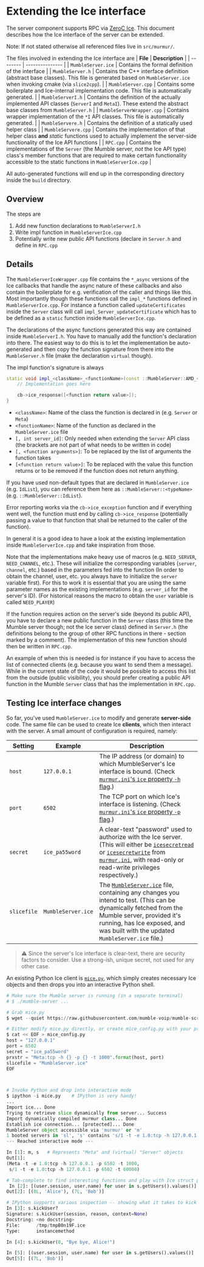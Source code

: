 # Extending the Ice interface

The server component supports RPC via [ZeroC Ice](https://zeroc.com/products/ice). This document describes how the Ice interface of the server can be
extended.

Note: If not stated otherwise all referenced files live in `src/murmur/`.

The files involved in extending the Ice interface are
| **File** | **Description** |
| -------- | --------------- |
| `MumbleServer.ice` | Contains the formal definition of the interface |
| `MumbleServer.h` | Contains the C++ interface definition (abstract base classes). This file is generated based on `MumbleServer.ice` when invoking cmake (via `slice2cpp`). |
| `MumbleServer.cpp` | Contains some boilerplate and Ice-internal implementation code. This file is automatically generated. |
| `MumbleServerI.h` | Contains the definition of the actually implemented API classes (`ServerI` and `MetaI`). These extend the abstract base classes from `MumbleServer.h` |
| `MumbleServerWrapper.cpp` | Contains wrapper implementation of the `*I` API classes. This file is automatically generated. |
| `MumbleServere.h` | Contains the definition of a statically used helper class |
| `MumbleServere.cpp` | Contains the implementation of that helper class **and** _static_ functions used to actually implement the server-side functionality of the Ice API functions |
| `RPC.cpp` | Contains the implementations of the `Server` (the Mumble server, _not_ the Ice API type) class's member functions that are required to make certain functionality accessible to the static functions in `MumbleServerIce.cpp` |

All auto-generated functions will end up in the corresponding directory inside the `build` directory.


## Overview

The steps are
1. Add new function declarations to `MumbleServerI.h`
2. Write impl function in `MumbleServerIce.cpp`
3. Potentially write new public API functions (declare in `Server.h` and define in `RPC.cpp`

## Details

The `MumbleServerIceWrapper.cpp` file contains the `*_async` versions of the Ice callbacks that handle the async nature of these callbacks and also
contain the boilerplate for e.g. verification of the caller and things like this. Most importantly though these functions call the `impl_*` functions
defined in `MumbleServerIce.cpp`. For instance a function called `updateCertificates` inside the `Server` class will call
`impl_Server_updateCertificate` which has to be defined as a `static` function inside `MumbleServerIce.cpp`.

The declarations of the async functions generated this way are contained inside `MumbleServerI.h`. You have to manually add the function's declaration
into there. The easiest way to do this is to let the implementation be auto-generated and then copy the function signature from there into the
`MumbleServer.h` file (make the declaration `virtual` though).

The impl function's signature is always
```cpp
static void impl_<className>_<functionName>(const ::MumbleServer::AMD_<className>_<functionName>Ptr cb [, int server_id] [, <function arguments>]) {
    // Implementation goes here

    cb->ice_response([<function return value>]);
}
```
- `<className>`: Name of the class the function is declared in (e.g. `Server` or `Meta`)
- `<functionName>`: Name of the function as declared in the `MumbleServer.ice` file
- `[, int server_id]`: Only needed when extending the `Server` API class (the brackets are not part of what needs to be written in code)
- `[, <function arguments>]`: To be replaced by the list of arguments the function takes
- `[<function return value>]`: To be replaced with the value this function returns or to be removed if the function does not return anything.


If you have used non-default types that are declared in `MumbleServer.ice` (e.g. `IdList`), you can reference them here as
`::MumbleServer::<typeName>` (e.g. `::MumbleServer::IdList`).

Error reporting works via the `cb->ice_exception` function and if everything went well, the function must end by calling `cb->ice_response`
(potentially passing a value to that function that shall be returned to the caller of the function).

In general it is a good idea to have a look at the existing implementation inside `MumbleServerIce.cpp` and take inspiration from those.

Note that the implementations make heavy use of macros (e.g. `NEED_SERVER`, `NEED_CHANNEL`, etc.). These will initialize the corresponding variables
(`server`, `channel`, etc.) based in the parameters fed into the function (In order to obtain the channel, user, etc. you always have to initialize
the `server` variable first). For this to work it is essential that you are using the same parameter names as the existing implementations (e.g.
`server_id` for the server's ID). (For historical reasons the macro to obtain the `user` variable is called `NEED_PLAYER`)

If the function requires action on the server's side (beyond its public API), you have to declare a new public function in the `Server` class (this
time the Mumble server though; not the Ice server class) defined in `Server.h` (the definitions belong to the group of other RPC functions in there -
section marked by a comment). The implementation of this new function should then be written in `RPC.cpp`.

An example of when this is needed is for instance if you have to access the list of connected clients (e.g. because you want to send them a message).
While in the current state of the code it would be possible to access this list from the outside (public visibility), you should prefer creating a
public API function in the Mumble `Server` class that has the implementation in `RPC.cpp`.

## Testing Ice interface changes

So far, you've used `MumbleServer.ice` to modify and generate **server-side** code. The same file can be used to create Ice **clients**, which then
interact with the server. A small amount of configuration is required, namely:

| **Setting** | **Example** | **Description** |
| --- | --- | --- |
| `host` | `127.0.0.1` | The IP address (or domain) to which MumbleServer's Ice interface is bound. (Check [`murmur.ini`'s `ice` property  `-h` flag](../../scripts/murmur.ini#L65).) |
| `port` | `6502` | The TCP port on which Ice's interface is listening. (Check [`murmur.ini`'s `ice` property  `-p` flag](../../scripts/murmur.ini#L65).) |
| `secret` | `ice_pa55word` | A clear-text "password" used to authorize with the Ice server. (This will either be [`icesecretread`](../../scripts/murmur.ini#L79) or [`icesecretwrite`](../../scripts/murmur.ini#L80) from [`murmur.ini`](../../scripts/murmur.ini), with read-only or read-write privileges respectively.) |
| `slicefile` | `MumbleServer.ice` | The [`MumbleServer.ice`](../../src/murmur/MumbleServer.ice) file, containing any changes you intend to test. (This can be dynamically fetched from the Mumble server, provided it's running, has Ice exposed, and was built with the updated `MumbleServer.ice` file.) |

> :warning: Since the server's Ice interface is clear-text, there are security factors to consider. Use a strong-ish, unique secret, not used for
> any other case.

An existing Python Ice client is [`mice.py`](https://github.com/mumble-voip/mumble-scripts/blob/master/Helpers/mice.py), which simply creates
necessary Ice objects and then drops you into an interactive Python shell.

```python
# Make sure the Mumble server is running (in a separate terminal)
# $ ./mumble-server ...

# Grab mice.py
$ wget --quiet https://raw.githubusercontent.com/mumble-voip/mumble-scripts/master/Helpers/mice.py

# Either modify mice.py directly, or create mice_config.py with your proper settings
$ cat << EOF > mice_config.py
host = "127.0.0.1"
port = 6502
secret = "ice_pa55word"
prxstr = "Meta:tcp -h {} -p {} -t 1000".format(host, port)
slicefile = "MumbleServer.ice"
EOF



# Invoke Python and drop into interactive mode
$ ipython -i mice.py    # IPython is very handy!
...
Import ice... Done
Trying to retrieve slice dynamically from server... Success
Import dynamically compiled murmur class... Done
Establish ice connection... [protected]... Done
MumbleServer object accessible via 'murmur' or 'm'
1 booted servers in 'sl', 's' contains 's/1 -t -e 1.0:tcp -h 127.0.0.1 -p 6502 -t 60000'
--- Reached interactive mode ---

In [1]: m, s   # Represents "Meta" and (virtual) "Server" objects
Out[1]: 
(Meta -t -e 1.0:tcp -h 127.0.0.1 -p 6502 -t 1000,
 s/1 -t -e 1.0:tcp -h 127.0.0.1 -p 6502 -t 60000)

# Tab-complete to find interesting functions and play with Ice struct properties
 In [2]: [(user.session, user.name) for user in s.getUsers().values()]
Out[2]: [(8L, 'Alice'), (7L, 'Bob')]

# IPython supports various inspection -- showing what it takes to kick a user
In [3]: s.kickUser?
Signature: s.kickUser(session, reason, context=None)
Docstring: <no docstring>
File:      /tmp/tmpB0n19F.ice
Type:      instancemethod

In [4]: s.kickUser(8, "Bye bye, Alice!")

In [5]: [(user.session, user.name) for user in s.getUsers().values()]
Out[5]: [(7L, 'Bob')]
```


